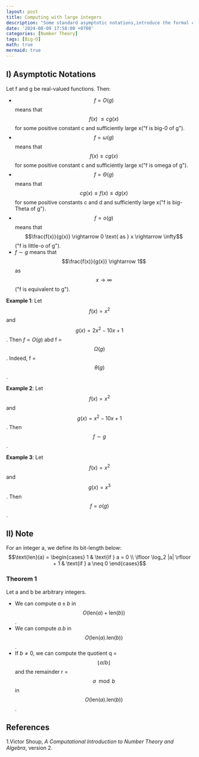 ```yaml
---
layout: post
title: Computing with large integers
description: "Some standard asymptotic notations,introduce the formal computational model, and discuss the complexity of some basic algorithms."
date: '2024-08-09 17:58:00 +0700'
categories: [Number Theory]
tags: [Big-O]
math: true
mermaid: true
---
```


## I) Asymptotic Notations ##

Let f and g be real-valued functions. Then:

- $$f = O(g)$$ means that $$ f(x)\ \leq cg(x)$$ for some positive constant c and sufficiently large x("f is big-0 of g").
- $$f = \omega(g)$$ means that $$ f(x) \geq cg(x)$$ for some positive constant c and sufficiently large x("f is omega of g").
- $$f = \Theta(g)$$ means that $$cg(x) \leq f(x) \leq dg(x)$$ for some positive constants c and d and sufficiently large x("f is big-Theta of g").
- $$f = o(g)$$ means that $$\frac{f(x)}{g(x)} \rightarrow 0 \text{ as } x \rightarrow \infty$$ ("f is little-o of g").
- $f \sim g$ means that $$\frac{f(x)}{g(x)} \rightarrow 1$$ as $$x \rightarrow \infty$$ ("f is equivalent to g").

**Example 1**: Let $$f(x) = x^2$$ and $$g(x) = 2x^2 - 10x + 1$$. Then $f = O(g)$ abd f = $$\Omega(g)$$. Indeed, f = $$\theta(g)$$.

**Example 2**: Let $$f(x) = x^2$$ and $$g(x) = x^2 - 10x + 1$$. Then $$f \sim g$$.

**Example 3**: Let $$f(x) = x^2$$ and $$g(x) = x^3$$. Then $$f = o(g)$$.

## II) Note ##

For an integer a, we define its bit-length below:
$$\text{len}(a) = \begin{cases} 
1 & \text{if } a = 0 \\ 
\lfloor \log_2 |a| \rfloor + 1 & \text{if } a \neq 0 
\end{cases}$$

### Theorem 1 ###
Let a and b be arbitrary integers.
- We can compute $a \pm b$ in $$O(\text{len}(a) + \text{len}(b))$$.
- We can compute $a.b$ in $$O(\text{len}(a).\text{len}(b))$$.
- If $b \neq 0$, we can compute the quotient q = $$\lfloor a/b \rfloor$$ and the remainder r = $$a \mod b$$ in $$O(\text{len}(a).\text{len}(b))$$.

## References

1.Victor Shoup, *A Computational Introduction to Number Theory and Algebra*, version 2.